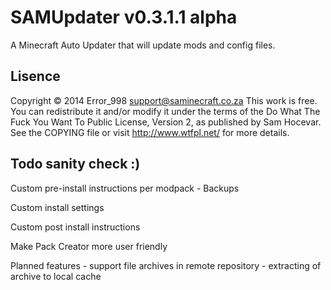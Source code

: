 SAMUpdater v0.3.1.1 alpha
=========================

A Minecraft Auto Updater that will update mods and config files.


Lisence
-------
Copyright © 2014 Error_998 <support@saminecraft.co.za>
This work is free. You can redistribute it and/or modify it under the
terms of the Do What The Fuck You Want To Public License, Version 2,
as published by Sam Hocevar. See the COPYING file or visit
http://www.wtfpl.net/ for more details.


Todo sanity check :)
---------------------
Custom pre-install instructions per modpack - Backups

Custom install settings
											
Custom post install instructions

Make Pack Creator more user friendly

Planned features - support file archives in remote repository
				 - extracting of archive to local cache
